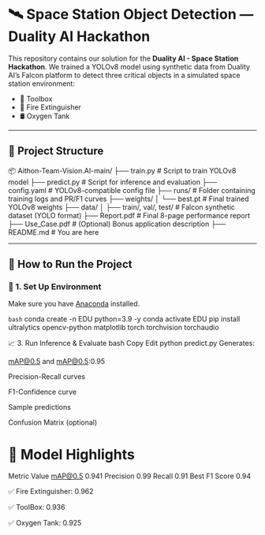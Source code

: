 # 🛰️ Space Station Object Detection — Duality AI Hackathon

This repository contains our solution for the **Duality AI - Space Station Hackathon**. We trained a YOLOv8 model using synthetic data from Duality AI’s Falcon platform to detect three critical objects in a simulated space station environment:

- 🔧 Toolbox  
- 🧯 Fire Extinguisher  
- 🛢️ Oxygen Tank  

---

## 📁 Project Structure

📦 Aithon-Team-Vision.AI-main/
├── train.py # Script to train YOLOv8 model
├── predict.py # Script for inference and evaluation
├── config.yaml # YOLOv8-compatible config file
├── runs/ # Folder containing training logs and PR/F1 curves
├── weights/
│ └── best.pt # Final trained YOLOv8 weights
├── data/
│ ├── train/, val/, test/ # Falcon synthetic dataset (YOLO format)
├── Report.pdf # Final 8-page performance report
├── Use_Case.pdf # (Optional) Bonus application description
├── README.md # You are here


---

## 🚀 How to Run the Project

### 🔧 1. Set Up Environment

Make sure you have [Anaconda](https://www.anaconda.com/products/distribution) installed.

``` bash ```
conda create -n EDU python=3.9 -y
conda activate EDU
pip install ultralytics opencv-python matplotlib torch torchvision torchaudio

📈 3. Run Inference & Evaluate
bash
Copy
Edit
python predict.py
Generates:

mAP@0.5 and mAP@0.5:0.95

Precision-Recall curves

F1-Confidence curve

Sample predictions

Confusion Matrix (optional)



# 🧠 Model Highlights
Metric	Value
mAP@0.5	0.941
Precision	0.99
Recall	0.91
Best F1 Score	0.94

✅ Fire Extinguisher: 0.962

✅ ToolBox: 0.936

✅ Oxygen Tank: 0.925



